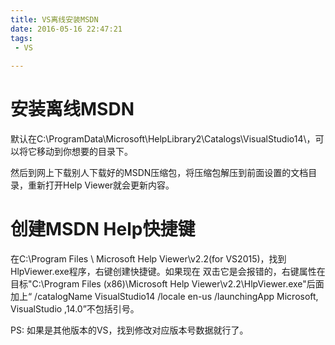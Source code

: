```yaml
---
title: VS离线安装MSDN
date: 2016-05-16 22:47:21
tags:
 - VS
 
---
```

# 安装离线MSDN

默认在C:\ProgramData\Microsoft\HelpLibrary2\Catalogs\VisualStudio14\，可以将它移动到你想要的目录下。

然后到网上下载别人下载好的MSDN压缩包，将压缩包解压到前面设置的文档目录，重新打开Help Viewer就会更新内容。


# 创建MSDN Help快捷键

在C:\Program Files <x86>\ Microsoft Help Viewer\v2.2(for VS2015)，找到HlpViewer.exe程序，右键创建快捷键。如果现在
双击它是会报错的，右键属性在目标"C:\Program Files (x86)\Microsoft Help Viewer\v2.2\HlpViewer.exe"后面加上“ /catalogName VisualStudio14 /locale en-us /launchingApp Microsoft, VisualStudio ,14.0”不包括引号。

PS: 如果是其他版本的VS，找到修改对应版本号数据就行了。
